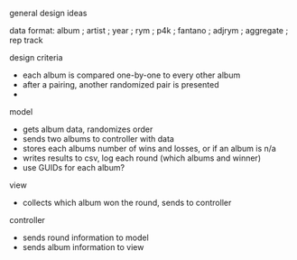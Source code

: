 general design ideas

data format:
album ; artist ; year ; rym ; p4k ; fantano ; adjrym ; aggregate ; rep track 

design criteria
* each album is compared one-by-one to every other album
* after a pairing, another randomized pair is presented
*

model
* gets album data, randomizes order
* sends two albums to controller with data
* stores each albums number of wins and losses, or if an album is n/a
* writes results to csv, log each round (which albums and winner)
* use GUIDs for each album?

view
* collects which album won the round, sends to controller

controller
* sends round information to model 
* sends album information to view
